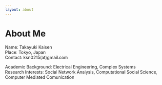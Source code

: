 ```yaml
---
layout: about
---
```

# About Me

Name:    Takayuki Kaisen  
Place:   Tokyo, Japan  
Contact: ksn0215(at)gmail.com  

Academic Background: Electrical Engineering, Complex Systems  
Research Interests: Social Network Analysis, Computational Social Science, Computer Mediated Comunication